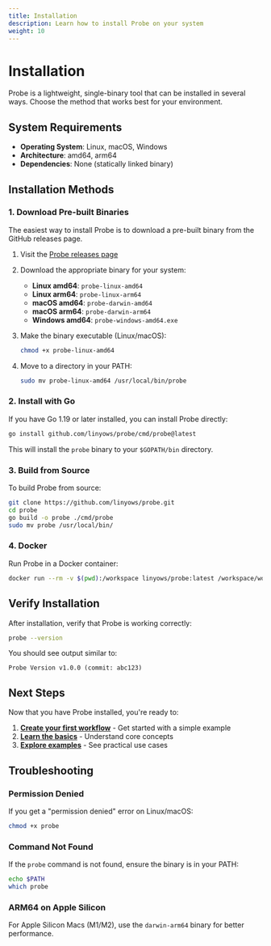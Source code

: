 ```yaml
---
title: Installation
description: Learn how to install Probe on your system
weight: 10
---
```


# Installation

Probe is a lightweight, single-binary tool that can be installed in several ways. Choose the method that works best for your environment.

## System Requirements

- **Operating System**: Linux, macOS, Windows
- **Architecture**: amd64, arm64
- **Dependencies**: None (statically linked binary)

## Installation Methods

### 1. Download Pre-built Binaries

The easiest way to install Probe is to download a pre-built binary from the GitHub releases page.

1. Visit the [Probe releases page](https://github.com/linyows/probe/releases)
2. Download the appropriate binary for your system:
   - **Linux amd64**: `probe-linux-amd64`
   - **Linux arm64**: `probe-linux-arm64`
   - **macOS amd64**: `probe-darwin-amd64`
   - **macOS arm64**: `probe-darwin-arm64`
   - **Windows amd64**: `probe-windows-amd64.exe`

3. Make the binary executable (Linux/macOS):
   ```bash
   chmod +x probe-linux-amd64
   ```

4. Move to a directory in your PATH:
   ```bash
   sudo mv probe-linux-amd64 /usr/local/bin/probe
   ```

### 2. Install with Go

If you have Go 1.19 or later installed, you can install Probe directly:

```bash
go install github.com/linyows/probe/cmd/probe@latest
```

This will install the `probe` binary to your `$GOPATH/bin` directory.

### 3. Build from Source

To build Probe from source:

```bash
git clone https://github.com/linyows/probe.git
cd probe
go build -o probe ./cmd/probe
sudo mv probe /usr/local/bin/
```

### 4. Docker

Run Probe in a Docker container:

```bash
docker run --rm -v $(pwd):/workspace linyows/probe:latest /workspace/workflow.yml
```

## Verify Installation

After installation, verify that Probe is working correctly:

```bash
probe --version
```

You should see output similar to:
```
Probe Version v1.0.0 (commit: abc123)
```

## Next Steps

Now that you have Probe installed, you're ready to:

1. **[Create your first workflow](../quickstart/)** - Get started with a simple example
2. **[Learn the basics](../understanding-probe/)** - Understand core concepts
3. **[Explore examples](../../tutorials/)** - See practical use cases

## Troubleshooting

### Permission Denied

If you get a "permission denied" error on Linux/macOS:

```bash
chmod +x probe
```

### Command Not Found

If the `probe` command is not found, ensure the binary is in your PATH:

```bash
echo $PATH
which probe
```

### ARM64 on Apple Silicon

For Apple Silicon Macs (M1/M2), use the `darwin-arm64` binary for better performance.